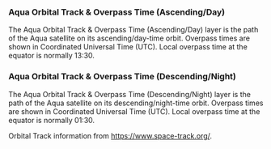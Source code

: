 ### Aqua Orbital Track & Overpass Time (Ascending/Day)
The Aqua Orbital Track & Overpass Time (Ascending/Day) layer is the path of the Aqua satellite on its ascending/day-time orbit. Overpass times are shown in Coordinated Universal Time (UTC). Local overpass time at the equator is normally 13:30.

### Aqua Orbital Track & Overpass Time (Descending/Night)
The Aqua Orbital Track & Overpass Time (Descending/Night) layer is the path of the Aqua satellite on its descending/night-time orbit. Overpass times are shown in Coordinated Universal Time (UTC). Local overpass time at the equator is normally 01:30.

Orbital Track information from <https://www.space-track.org/>.
